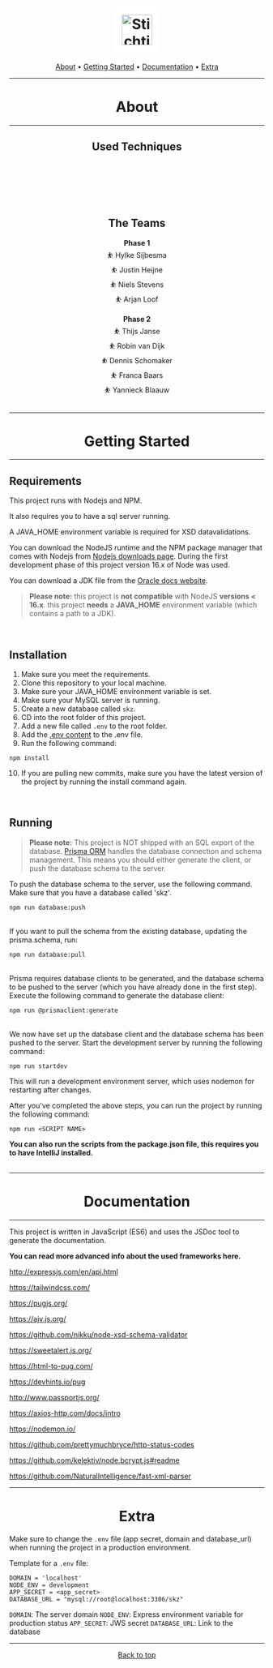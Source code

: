 <h1 align="center" id="logo">
  <a href="https://kunstenaarsdorpzweeloo.nl">
    <img style="background-color:#fff; padding: 15px; border-radius: 5px" src="https://kunstenaarsdorpzweeloo.nl/wp-content/uploads/2017/06/logohighres.png" alt="Stichting Kunstenaarsdorp Zweeloo" title="Stichting Kunstenaarsdorp Zweeloo" height="60" />
  </a>
</h1>

<p align="center">
  <a href="#about">About</a> •    
  <a href="#getting-started">Getting Started</a> •
  <a href="#documentation">Documentation</a> •
  <a href="#extra">Extra</a>
</p>

<hr/>

<h1 align="center" id="about">About</h1>

<hr/>

<h2 align="center" id="about">Used Techniques</h2>

<p align="center">
  <img src="https://img.shields.io/badge/NPM-%23000000.svg?style=&logo=npm&logoColor=white" alt=""/>
  <img src="https://img.shields.io/badge/JWT-black?style=&logo=JSON%20web%20tokens" alt=""/>
  <img src="https://img.shields.io/badge/node.js-6DA55F?style=&logo=node.js&logoColor=white" alt=""/>
</p>

<p align="center">
  <img src="https://img.shields.io/badge/javascript-%23323330.svg?style=&logo=javascript&logoColor=%23F7DF1E" alt=""/>
  <img src="https://img.shields.io/badge/Prisma-3982CE?style=&logo=Prisma&logoColor=white" alt=""/>
  <img src="https://img.shields.io/badge/tailwindcss-%2338B2AC.svg?style=&logo=tailwind-css&logoColor=white" alt=""/>
  <img src="https://img.shields.io/badge/Pug-FFF?style=&logo=pug&logoColor=A86454" alt=""/>
</p>

<br/>

<h2 align="center" id="about">The Teams</h2>

<p align="center">
  <b>Phase 1</b><br/>
  ⛹ Hylke Sijbesma<br />
  ⛹ Justin Heijne<br />
  ⛹ Niels Stevens <br />
  ⛹ Arjan Loof <br />
  <br />
  <b>Phase 2</b><br/>
  ⛹ Thijs Janse<br />
  ⛹ Robin van Dijk<br />
  ⛹ Dennis Schomaker<br />
  ⛹ Franca Baars<br />
  ⛹ Yannieck Blaauw<br />
  <br/>
</p>

<hr />

<h1 align="center" id="getting-started">Getting Started </h1>

<hr />

<h2>Requirements</h2>

This project runs with Nodejs and NPM.

It also requires you to have a sql server running.

A JAVA_HOME environment variable is required for XSD datavalidations.

You can download the NodeJS runtime and the NPM package manager that comes with Nodejs from [Nodejs downloads page](https://nodejs.org/en/download/). During the first development phase of this project version 16.x of Node was used.

You can download a JDK file from the [Oracle docs website](https://www.oracle.com/java/technologies/downloads/#jdk18-windows).

> **Please note:**
> this project is **not compatible** with NodeJS **versions < 16.x**.
> this project **needs** a **JAVA_HOME** environment variable (which contains a path to a JDK).

<br/>
<h2> Installation </h2>

1. Make sure you meet the requirements.
2. Clone this repository to your local machine.
3. Make sure your JAVA_HOME environment variable is set.
4. Make sure your MySQL server is running.
5. Create a new database called `skz`.
6. CD into the root folder of this project.
7. Add a new file called `.env` to the root folder.
8. Add the <a href="#extra">.env content</a> to the .env file.
9. Run the following command:

```shell
npm install
```

10. If you are pulling new commits, make sure you have the latest version of the project by running the install command again.

<br/>

<h2>Running</h2>

> **Please note:**
> This project is NOT shipped with an SQL export of the database.
> [Prisma ORM](https://www.prisma.io/) handles the database connection and schema management.
> This means you should either generate the client, or push the database schema to the server.

To push the database schema to the server, use the following command. Make sure that you have a database called 'skz'.

```shell
npm run database:push
```

<br/>
If you want to pull the schema from the existing database, updating the prisma.schema, run:

```shell
npm run database:pull
```

<br/>
Prisma requires database clients to be generated, and the database schema to be pushed to the server (which you have already done in the first step).
Execute the following command to generate the database client:

```shell
npm run @prismaclient:generate
```

<br/>
We now have set up the database client and the database schema has been pushed to the server. Start the development server by running the following command:

```shell
npm run startdev
```

This will run a development environment server, which uses nodemon for restarting after changes.
<br/>

After you've completed the above steps, you can run the project by running the following command:

```shell
npm run <SCRIPT NAME>
```

**You can also run the scripts from the package.json file, this requires you to have IntelliJ installed.**
<br/><br/>

<hr>

<h1 align="center" id="documentation">Documentation </h1>

<hr />

This project is written in JavaScript (ES6) and uses the JSDoc tool to generate the documentation.

**You can read more advanced info about the used frameworks here.**

http://expressjs.com/en/api.html

https://tailwindcss.com/

https://pugjs.org/

https://ajv.js.org/

https://github.com/nikku/node-xsd-schema-validator

https://sweetalert.js.org/

https://html-to-pug.com/

https://devhints.io/pug

http://www.passportjs.org/

https://axios-http.com/docs/intro

https://nodemon.io/

https://github.com/prettymuchbryce/http-status-codes

https://github.com/kelektiv/node.bcrypt.js#readme

https://github.com/NaturalIntelligence/fast-xml-parser

<hr />

<h1 align="center" id="extra">Extra</h1>

Make sure to change the `.env` file (app secret, domain and database_url) when running the project in a production environment. <br>

Template for a `.env` file:

```shell
DOMAIN = 'localhost'
NODE_ENV = development
APP_SECRET = <app_secret>
DATABASE_URL = "mysql://root@localhost:3306/skz"
```

`DOMAIN`: The server domain
`NODE_ENV`: Express environment variable for production status
`APP_SECRET`: JWS secret
`DATABASE_URL`: Link to the database

<hr />

<p align="center">
  <a href="#logo">Back to top</a>
</p>
